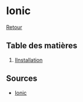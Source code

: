 # Ionic

[Retour](../readme.md)

## Table des matières

1. [IInstallation](install.md)

## Sources

* [Ionic](https://ionicframework.com)
